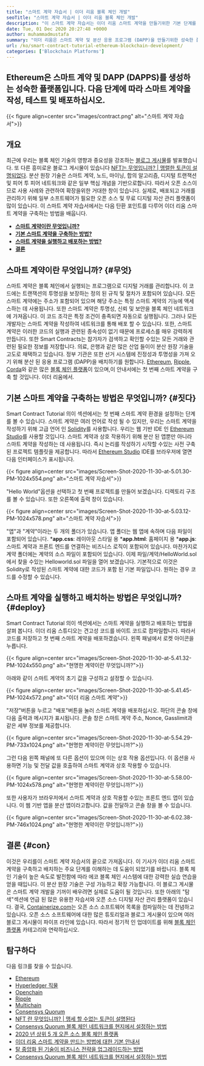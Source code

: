 ```yaml
---
title: "스마트 계약 자습서 | 이더 리움 블록 체인 개발" 
seoTitle: "스마트 계약 자습서 | 이더 리움 블록 체인 개발" 
description: "이 스마트 계약 자습서는 이더 리움 스마트 계약을 만들기위한 기본 단계를 자세히 설명합니다. 이더 리움은 오픈 소스, 안전한 분산 블록 체인 네트워크입니다." 
date: Tue, 01 Dec 2020 20:27:48 +0000
author: muhammadmustafa
summary: "이더 리움은 스마트 계약 및 분산 응용 프로그램 (DAPP)을 만들기위한 성숙한 플랫폼입니다. 다음 단계에 따라 스마트 계약을 작성, 테스트 및 배포하십시오." 
url: /ko/smart-contract-tutorial-ethereum-blockchain-development/
categories: ['Blockchain Platforms']
---
```


## Ethereum은 스마트 계약 및 DAPP (DAPPS)를 생성하는 성숙한 플랫폼입니다. 다음 단계에 따라 스마트 계약을 작성, 테스트 및 배포하십시오.

{{< figure align=center src="images/contract.png" alt="스마트 계약 자습서">}}


## 개요
최근에 우리는 블록 체인 기술의 영향과 중요성을 강조하는 [블로그 게시물][1]를 발표했습니다. 또 다른 흥미로운 블로그 게시물이 있습니다 [NFT는 무엇입니까? | 맹렬한 토큰이 설명되었다][2]. 분산 원장 기술은 스마트 계약, 노드, 마이닝, 합의 알고리즘, 디지털 트랜잭션 및 피어 투 피어 네트워크와 같은 일부 핵심 개념을 기반으로합니다. 따라서 오픈 소스이므로 사용 사례와 관련하여 확장을위한 거대한 창이 있습니다. 실제로, 배포되고 거래를 관리하기 위해 일부 소프트웨어가 필요한 오픈 소스 및 무료 디지털 자산 관리 플랫폼이 많이 있습니다.
이 스마트 계약 자습서에서는 다음 탄환 포인트를 다루어 이더 리움 스마트 계약을 구축하는 방법을 배웁니다.
* [**스마트 계약이란 무엇입니까?**][3]
* [**기본 스마트 계약을 구축하는 방법?**][4]
* [**스마트 계약을 실행하고 배포하는 방법?**][5]
* [**결론**][6]

## 스마트 계약이란 무엇입니까?   {#무엇}
스마트 계약은 블록 체인에서 실행되는 프로그램으로 디지털 거래를 관리합니다. 이 코드에는 트랜잭션의 투명성을 보장하는 정의 된 규칙 및 절차가 포함되어 있습니다. 모든 스마트 계약에는 주소가 포함되어 있으며 해당 주소는 특정 스마트 계약의 기능에 액세스하는 데 사용됩니다. 또한 스마트 계약은 투명성, 신뢰 및 보안을 블록 체인 네트워크에 가져옵니다. 이 코드 조각은 특정 조건이 충족되면 자동으로 실행됩니다.
그러나 모든 개발자는 스마트 계약을 작성하여 네트워크를 통해 배포 할 수 있습니다. 또한, 스마트 계약은 이러한 코드의 실행과 관련된 종속성이 없기 때문에 프로세스를 매우 강력하게 만듭니다. 또한 Smart Contracts는 참가자가 검색하고 확인할 수있는 모든 거래와 관련된 필요한 정보를 저장합니다. 의료, 은행과 같은 많은 산업 들이이 분산 원장 기술을 고도로 채택하고 있습니다. 정부 기관은 또한 선거 시스템에 진정성과 투명성을 가져 오기 위해 분산 된 응용 프로그램 (DAPP)을 배치하기를 원합니다. [Ethereum][8], [Ripple][9], [Corda][10]와 같은 많은 [블록 체인 플랫폼][7]이 있으며,이 안내서에는 첫 번째 스마트 계약을 구축 할 것입니다. 이더 리움에서.

## 기본 스마트 계약을 구축하는 방법은 무엇입니까?   {#짓다}
Smart Contract Tutorial 의이 섹션에서는 첫 번째 스마트 계약 환경을 설정하는 단계를 볼 수 있습니다.
스마트 계약은 여러 언어로 작성 될 수 있지만, 우리는 스마트 계약을 작성하기 위해 고급 언어 인 [Solidity][11]를 사용합니다.
우리는 웹 기반 IDE 인 [Ethereum Studio][12]를 사용할 것입니다. 스마트 계약과 상호 작용하기 위해 분산 된 앱뿐만 아니라 스마트 계약을 작성하는 데 사용됩니다. 즉시 논리를 작성하기 시작할 수있는 사전 구축 된 프로젝트 템플릿을 제공합니다.
따라서 [Ethereum Studio][12] IDE를 브라우저에 열면 다음 인터페이스가 표시됩니다.

{{< figure align=center src="images/Screen-Shot-2020-11-30-at-5.01.30-PM-1024x554.png" alt="스마트 계약 자습서">}}

"Hello World"옵션을 선택하고 첫 번째 프로젝트를 만들어 보겠습니다. 디렉토리 구조를 볼 수 있습니다. 또한 오른쪽에 출력 창이 있습니다.

{{< figure align=center src="images/Screen-Shot-2020-11-30-at-5.03.12-PM-1024x578.png" alt="스마트 계약 자습서">}}

"앱"과 "계약"이라는 두 개의 폴더가 있습니다.
앱 폴더는 웹 앱에 속하며 다음 파일이 포함되어 있습니다.
***app.css**: 레이아웃 스타일 용
***app.html**: 홈페이지 용
***app.js**: 스마트 계약과 프론트 엔드를 연결하는 비즈니스 로직이 포함되어 있습니다.
마찬가지로 계약 폴더에는 계약의 소스 파일이 포함되어 있습니다.
이제 파일/계약/HelloWorld.sol에서 찾을 수있는 Helloworld.sol 파일을 열어 보겠습니다. 기본적으로 이것은 Solidity로 작성된 스마트 계약에 대한 코드가 포함 된 기본 파일입니다. 원하는 경우 코드를 수정할 수 있습니다.

## 스마트 계약을 실행하고 배치하는 방법은 무엇입니까?   {#deploy}
Smart Contract Tutorial 의이 섹션에서는 스마트 계약을 실행하고 배포하는 방법을 살펴 봅니다. 이더 리움 스튜디오는 견고성 코드를 바이트 코드로 컴파일합니다. 따라서 코드를 저장하고 첫 번째 스마트 계약을 배포하겠습니다.
왼쪽 패널에서 로켓 아이콘을 누릅니다.

{{< figure align=center src="images/Screen-Shot-2020-11-30-at-5.41.32-PM-1024x550.png" alt="현명한 계약이란 무엇입니까?">}}

아래와 같이 스마트 계약의 초기 값을 구성하고 설정할 수 있습니다.

{{< figure align=center src="images/Screen-Shot-2020-11-30-at-5.41.45-PM-1024x572.png" alt="이더 리움 스마트 계약">}}

"저장"버튼을 누르고 "배포"버튼을 눌러 스마트 계약을 배포하십시오. 하단의 콘솔 창에 다음 출력과 메시지가 표시됩니다. 콘솔 창은 스마트 계약 주소, Nonce, Gasslimit과 같은 세부 정보를 제공합니다.

{{< figure align=center src="images/Screen-Shot-2020-11-30-at-5.54.29-PM-733x1024.png" alt="현명한 계약이란 무엇입니까?">}}

그런 다음 왼쪽 패널에 또 다른 옵션이 있으며 이는 상호 작용 옵션입니다. 이 옵션을 사용하면 기능 및 전달 값을 호출하여 스마트 계약과 상호 작용할 수 있습니다.

{{< figure align=center src="images/Screen-Shot-2020-11-30-at-5.58.00-PM-1024x578.png" alt="현명한 계약이란 무엇입니까?">}}

또한 사용자가 브라우저에서 스마트 계약과 상호 작용할 수있는 프론트 엔드 앱이 있습니다. 이 웹 기반 앱을 분산 앱이라고합니다. 값을 전달하고 콘솔 창을 볼 수 있습니다.

{{< figure align=center src="images/Screen-Shot-2020-11-30-at-6.02.38-PM-746x1024.png" alt="현명한 계약이란 무엇입니까?">}}


## 결론   {#con}
이것은 우리를이 스마트 계약 자습서의 끝으로 가져옵니다. 이 기사가 이더 리움 스마트 계약을 구축하고 배치하는 주요 단계를 이해하는 데 도움이 되었기를 바랍니다. 블록 체인 기술이 높은 속도로 발전함에 따라 에코 블록 체인 시스템에 대한 강력한 실습 연습을 얻을 때입니다. 이 분산 원장 기술은 구성 가능하고 확장 가능합니다. 이 블로그 게시물은 스마트 계약 개발을 기꺼이 배우려면 실제로 도움이 될 것입니다. 또한 아래의 "탐색"섹션에 언급 된 많은 유용한 자습서와 오픈 소스 디지털 자산 관리 플랫폼이 있습니다.
결국, [Containerize.com][13]는 오픈 소스 소프트웨어 목록을 컴파일하는 데 전념하고 있습니다. 오픈 소스 소프트웨어에 대한 많은 튜토리얼과 블로그 게시물이 있으며 여러 블로그 게시물이 파이프 라인에 있습니다. 따라서 정기적 인 업데이트를 위해 [블록 체인 플랫폼][7] 카테고리와 연락하십시오.

## 탐구하다
다음 링크를 찾을 수 있습니다.
  * [Ethereum][8]
  * [Hyperledger 직물][14]
  * [Openchain][15]
  * [Ripple][16]
  * [Multichain][17]
  * [Consensys Quorum][18]
  * [NFT 란 무엇입니까? | 맹세 할 수없는 토큰이 설명된다][2]
  * [Consensys Quorum 블록 체인 네트워크를 현지에서 설정하는 방법][19]
  * [2020 년 상위 5 개 오픈 소스 블록 체인 플랫폼][20]
  * [이더 리움 스마트 계약을 만드는 방법에 대한 기본 안내서][21]
  * [탈 중앙화 된 기술이 비즈니스 전략을 업그레이드하는 방법][22]
  * [Consensys Quorum 블록 체인 네트워크를 현지에서 설정하는 방법][19]

  
[1]: https://blog.containerize.com/2020/11/27/how-blockchain-technology-can-upgrade-your-business-strategy/
[2]: https://blog.containerize.com/blockchain-platforms/what-is-nft-non-fungible-tokens-explained/
[3]: #what
[4]: #build
[5]: #deploy
[6]: #con
[7]: https://products.containerize.com/blockchain-platforms/
[8]: https://products.containerize.com/blockchain-platforms/ethereum
[9]: https://ripple.com/
[10]: https://www.corda.net/
[11]: https://docs.soliditylang.org/en/v0.7.4/
[12]: https://studio.ethereum.org/
[13]: https://www.containerize.com/
[14]: https://products.containerize.com/blockchain-platforms/hyperledger-fabric
[15]: https://products.containerize.com/blockchain-platforms/openchain
[16]: https://products.containerize.com/blockchain-platforms/ripple
[17]: https://products.containerize.com/blockchain-platforms/multichain
[18]: https://products.containerize.com/blockchain-platforms/consensys-quorum
[19]: https://blog.containerize.com/blockchain-platforms/how-to-setup-consensys-quorum-blockchain-network-locally/
[20]: https://blog.containerize.com/blockchain-platforms/top-5-open-source-blockchain-platforms-in-2020/
[21]: https://blog.containerize.com/
[22]: https://blog.containerize.com/2020/11/27/how-decentralized-technology-upgrades-your-business-strategy/
